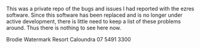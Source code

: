 This was a private repo of the bugs and issues I had reported with the ezres software. 
Since this software has been replaced and is no longer under active development, there is 
little need to keep a list of these problems around. Thus there is nothing to see here now.

Brodie
Watermark Resort Caloundra
07 5491 3300
